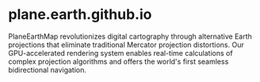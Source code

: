 # plane.earth.github.io
PlaneEarthMap revolutionizes digital cartography through alternative Earth projections that eliminate traditional Mercator projection distortions. Our GPU-accelerated rendering system enables real-time calculations of complex projection algorithms and offers the world's first seamless bidirectional navigation.
